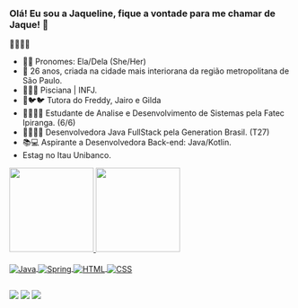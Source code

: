 ### Olá! Eu sou a Jaqueline, fique a vontade para me chamar de Jaque! 🦆

👋👩🏻‍💻

- 🙋‍♀️ Pronomes: Ela/Dela (She/Her)
- 🍁 26 anos, criada na cidade mais interiorana da região metropolitana de São Paulo. 
- 🐠🧝‍♀️ Pisciana | INFJ.
- 🐶🐦🐦 Tutora do Freddy, Jairo e Gilda
- 👩‍💻👩‍🎓 Estudante de Analise e Desenvolvimento de Sistemas pela Fatec Ipiranga. (6/6) 
- 👩‍💻👩‍🎓 Desenvolvedora Java FullStack pela Generation Brasil. (T27)
- 📚💻 Aspirante a Desenvolvedora Back-end: Java/Kotlin.
- Estag no Itau Unibanco.

<div>
  <a href="https://github.com/jaquecantarino">
  <img height="150em" src="https://github-readme-stats.vercel.app/api?username=jaquecantarino&show_icons=true&theme=highcontrast&include_all_commits=true&count_private=true"/>
  <img height="150em" src="https://github-readme-stats.vercel.app/api/top-langs/?username=jaquecantarino&layout=compact&langs_count=7&theme=highcontrast"/>
</div>
  
  <div style="display: inline_block"><br>
     <img align="center" alt="Java" src="https://camo.githubusercontent.com/6cbecd63a9a8f83ee186885c446938820ffa8304942a284ee6e1e2acb2bfd822/68747470733a2f2f696d672e736869656c64732e696f2f62616467652f6a6176612d2532334544384230302e7376673f7374796c653d666f722d7468652d6261646765266c6f676f3d6a617661266c6f676f436f6c6f723d7768697465">
    <img align="center" alt="Spring" src="https://camo.githubusercontent.com/49f645b5e439b0d748424412207eae5748b81d77563f866d8528f60c66b669e1/68747470733a2f2f696d672e736869656c64732e696f2f62616467652f737072696e672d2532333644423333462e7376673f7374796c653d666f722d7468652d6261646765266c6f676f3d737072696e67266c6f676f436f6c6f723d7768697465">
  <img align="center" alt="HTML" src="https://camo.githubusercontent.com/d63d473e728e20a286d22bb2226a7bf45a2b9ac6c72c59c0e61e9730bfe4168c/68747470733a2f2f696d672e736869656c64732e696f2f62616467652f48544d4c352d4533344632363f7374796c653d666f722d7468652d6261646765266c6f676f3d68746d6c35266c6f676f436f6c6f723d7768697465">
  <img align="center" alt="CSS" src="https://camo.githubusercontent.com/3a0f693cfa032ea4404e8e02d485599bd0d192282b921026e89d271aaa3d7565/68747470733a2f2f696d672e736869656c64732e696f2f62616467652f435353332d3135373242363f7374796c653d666f722d7468652d6261646765266c6f676f3d63737333266c6f676f436f6c6f723d7768697465">
</div>
  
 ##
 
<div> 
  <a href="https://instagram.com/jaquecantarino" target="_blank"><img src="https://img.shields.io/badge/-Instagram-%23E4405F?style=for-the-badge&logo=instagram&logoColor=white" target="_blank"></a>
  <a href = "mailto:jaquelinecantarinoc@gmail.com"><img src="https://img.shields.io/badge/-Gmail-%23333?style=for-the-badge&logo=gmail&logoColor=white" target="_blank"></a>
  <a href="https://www.linkedin.com/in/jaquelinecassimiro" target="_blank"><img src="https://img.shields.io/badge/-LinkedIn-%230077B5?style=for-the-badge&logo=linkedin&logoColor=white" target="_blank"></a>
 </div>
  
  
